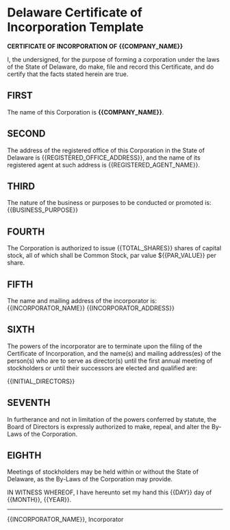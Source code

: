 # Delaware Certificate of Incorporation Template

**CERTIFICATE OF INCORPORATION**
**OF**
**{{COMPANY_NAME}}**

I, the undersigned, for the purpose of forming a corporation under the laws of the State of Delaware, do make, file and record this Certificate, and do certify that the facts stated herein are true.

## FIRST
The name of this Corporation is **{{COMPANY_NAME}}**.

## SECOND
The address of the registered office of this Corporation in the State of Delaware is {{REGISTERED_OFFICE_ADDRESS}}, and the name of its registered agent at such address is {{REGISTERED_AGENT_NAME}}.

## THIRD
The nature of the business or purposes to be conducted or promoted is: {{BUSINESS_PURPOSE}}

## FOURTH
The Corporation is authorized to issue {{TOTAL_SHARES}} shares of capital stock, all of which shall be Common Stock, par value ${{PAR_VALUE}} per share.

## FIFTH
The name and mailing address of the incorporator is:
{{INCORPORATOR_NAME}}
{{INCORPORATOR_ADDRESS}}

## SIXTH
The powers of the incorporator are to terminate upon the filing of the Certificate of Incorporation, and the name(s) and mailing address(es) of the person(s) who are to serve as director(s) until the first annual meeting of stockholders or until their successors are elected and qualified are:

{{INITIAL_DIRECTORS}}

## SEVENTH
In furtherance and not in limitation of the powers conferred by statute, the Board of Directors is expressly authorized to make, repeal, and alter the By-Laws of the Corporation.

## EIGHTH
Meetings of stockholders may be held within or without the State of Delaware, as the By-Laws of the Corporation may provide.

IN WITNESS WHEREOF, I have hereunto set my hand this {{DAY}} day of {{MONTH}}, {{YEAR}}.

_________________________
{{INCORPORATOR_NAME}}, Incorporator